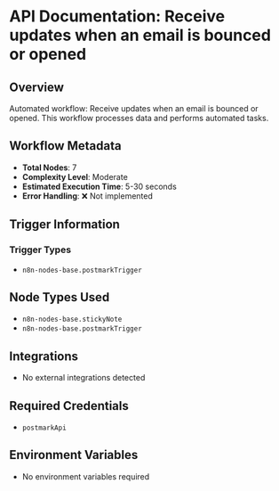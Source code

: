 # API Documentation: Receive updates when an email is bounced or opened

## Overview
Automated workflow: Receive updates when an email is bounced or opened. This workflow processes data and performs automated tasks.

## Workflow Metadata
- **Total Nodes**: 7
- **Complexity Level**: Moderate
- **Estimated Execution Time**: 5-30 seconds
- **Error Handling**: ❌ Not implemented

## Trigger Information
### Trigger Types
- `n8n-nodes-base.postmarkTrigger`

## Node Types Used
- `n8n-nodes-base.stickyNote`
- `n8n-nodes-base.postmarkTrigger`

## Integrations
- No external integrations detected

## Required Credentials
- `postmarkApi`

## Environment Variables
- No environment variables required
